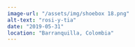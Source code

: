 ```yaml
---
image-url: "/assets/img/shoebox 18.png"
alt-text: "rosi-y-tia"
date: "2019-05-31"
location: "Barranquilla, Colombia"
---
```


